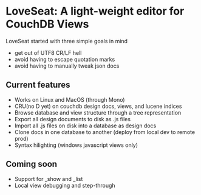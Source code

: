 LoveSeat: A light-weight editor for CouchDB Views
========================================

LoveSeat started with three simple goals in mind

* get out of UTF8 CR/LF hell
* avoid having to escape quotation marks
* avoid having to manually tweak json docs

Current features
--------------

* Works on Linux and MacOS (through Mono)
* CRU(no D yet) on couchdb design docs, views, and lucene indices
* Browse database and view structure through a tree representation
* Export all design documents to disk as .js files
* Import all .js files on disk into a database as design docs
* Clone docs in one database to another (deploy from local dev to remote prod)
* Syntax hilighting (windows javascript views only)

Coming soon
-------------
* Support for _show and _list 
* Local view debugging and step-through